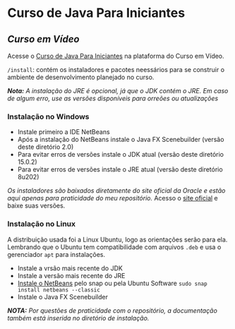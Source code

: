 # Curso de Java Para Iniciantes
## _Curso em Vídeo_

Acesse o [Curso de Java Para Iniciantes](https://www.cursoemvideo.com/curso/java-basico/) na plataforma do Curso em Vídeo.

`/install`: contém os instaladores e pacotes neessários para se construir o ambiente de desenvolvimento planejado no curso.

_**Nota:** A instalação do JRE é opcional, já que o JDK contém o JRE. Em caso de algum erro, use as versões disponíveis para orreões ou atualizações_

### Instalação no Windows
- Instale primeiro a IDE NetBeans
- Após a instalação do NetBeans instale o Java FX Scenebuilder (versão deste diretório 2.0)
- Para evitar erros de versões instale o JDK atual (versão deste diretório 15.0.2)
- Para evitar erros de versões instale o JRE atual (versão deste diretório 8u202)

_Os instaladores são baixados diretamente do site oficial da Oracle e estão aqui apenas para praticidade do meu repositório._ Acesso o [site oficial](https://www.oracle.com/br/) e baixe suas versões.

### Instalação no Linux
A distribuição usada foi a Linux Ubuntu, logo as orientações serão para ela. Lembrando que o Ubuntu tem compatibilidade com arquivos `.deb` e usa o gerenciador `apt` para instalações.
- Instale a vrsão mais recente do JDK
- Instale a versão mais recente do JRE
- [Instale o NetBeans](https://snapcraft.io/install/netbeans/ubuntu) pelo snap ou pela Ubuntu Software
`sudo snap install netbeans --classic`
- Instale o Java FX Scenebuilder

_**NOTA:** Por questões de praticidade com o repositório, a documentação também está inserida no diretório de instalação._
